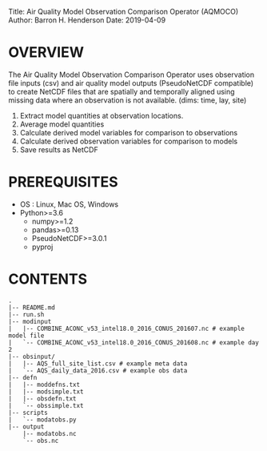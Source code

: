 Title: Air Quality Model Observation Comparison Operator (AQMOCO)
Author: Barron H. Henderson
Date: 2019-04-09

# OVERVIEW

The Air Quality Model Observation Comparison Operator uses observation
file inputs (csv) and air quality model outputs (PseudoNetCDF compatible)
to create NetCDF files that are spatially and temporally aligned using
missing data where an observation is not available. (dims: time, lay, site)

1. Extract model quantities at observation locations.
2. Average model quantities
3. Calculate derived model variables for comparison to observations
4. Calculate derived observation variables for comparison to models
5. Save results as NetCDF

# PREREQUISITES

* OS : Linux, Mac OS, Windows
* Python>=3.6
  * numpy>=1.2
  * pandas>=0.13
  * PseudoNetCDF>=3.0.1
  * pyproj

# CONTENTS

```
.
|-- README.md
|-- run.sh
|-- modinput
|   |-- COMBINE_ACONC_v53_intel18.0_2016_CONUS_201607.nc # example model file
|   `-- COMBINE_ACONC_v53_intel18.0_2016_CONUS_201608.nc # example day 2
|-- obsinput/
|   |-- AQS_full_site_list.csv # example meta data
|   `-- AQS_daily_data_2016.csv # example obs data
|-- defn
|   |-- moddefns.txt
|   |-- modsimple.txt
|   |-- obsdefn.txt
|   `-- obssimple.txt
|-- scripts
|   `-- modatobs.py
|-- output
    |-- modatobs.nc
    `-- obs.nc
```
